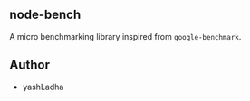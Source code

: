 ## node-bench

A micro benchmarking library inspired from `google-benchmark`.

## Author

* yashLadha

